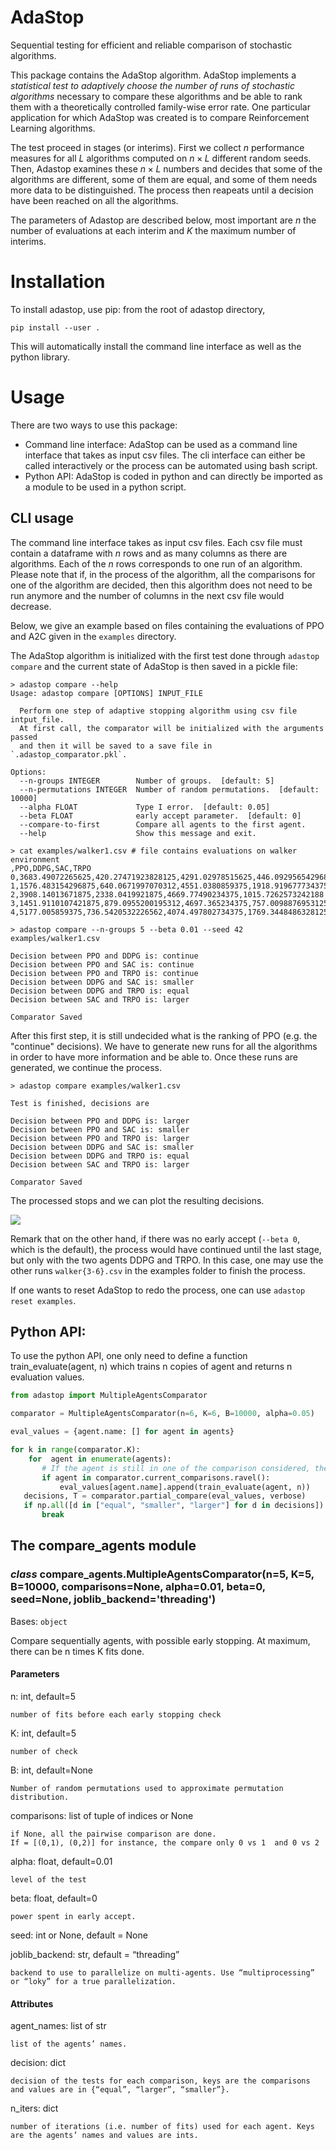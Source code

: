 # AdaStop
Sequential testing for efficient and reliable comparison of stochastic algorithms.

This package contains the AdaStop algorithm. AdaStop implements a *statistical test to adaptively choose the number of runs of stochastic algorithms* necessary to compare these algorithms and be able to rank them with a theoretically controlled family-wise error rate. One particular application for which AdaStop was created is to compare Reinforcement Learning algorithms.

The test proceed in stages (or interims). First we collect $n$ performance measures for all $L$ algorithms computed on $n\times L$ different random seeds.
Then, Adastop examines these $n\times L$ numbers and decides that some of the algorithms are different, some of them are equal, and some of them needs more data to be distinguished. The process then reapeats until a decision have been reached on all the algorithms.

The parameters of Adastop are described below, most important are $n$ the number of evaluations at each interim and $K$ the maximum number of interims.

# Installation

To install adastop, use pip: from the root of adastop directory,
```
pip install --user .
```

This will automatically install the command line interface as well as the python library.

# Usage

There are two ways to use this package:

- Command line interface: AdaStop can be used as a command line interface that takes as input csv files. The cli interface can either be called interactively or the process can be automated using bash script.
- Python API: AdaStop is coded in python and can directly be imported as a module to be used in a python script.

## CLI usage

The command line interface takes as input csv files. Each csv file must contain a dataframe with $n$ rows and as many columns as there are algorithms. Each of the $n$ rows corresponds to one run of an algorithm.
Please note that if, in the process of the algorithm, all the comparisons for one of the algorithm are decided, then this algorithm does not need to be run anymore and the number of columns in the next csv file would decrease.

Below, we give an example based on files containing the evaluations of PPO and A2C given in the `examples` directory.

The AdaStop algorithm is initialized with the first test done through `adastop compare` and the current state of AdaStop is then saved in a pickle file:

```console
> adastop compare --help
Usage: adastop compare [OPTIONS] INPUT_FILE

  Perform one step of adaptive stopping algorithm using csv file intput_file.
  At first call, the comparator will be initialized with the arguments passed
  and then it will be saved to a save file in `.adastop_comparator.pkl`.

Options:
  --n-groups INTEGER        Number of groups.  [default: 5]
  --n-permutations INTEGER  Number of random permutations.  [default: 10000]
  --alpha FLOAT             Type I error.  [default: 0.05]
  --beta FLOAT              early accept parameter.  [default: 0]
  --compare-to-first        Compare all agents to the first agent.
  --help                    Show this message and exit.

> cat examples/walker1.csv # file contains evaluations on walker environment
,PPO,DDPG,SAC,TRPO
0,3683.49072265625,420.27471923828125,4291.02978515625,446.09295654296875
1,1576.483154296875,640.0671997070312,4551.0380859375,1918.919677734375
2,3908.14013671875,2338.0419921875,4669.77490234375,1015.7262573242188
3,1451.9110107421875,879.0955200195312,4697.365234375,757.0098876953125
4,5177.005859375,736.5420532226562,4074.497802734375,1769.3448486328125

> adastop compare --n-groups 5 --beta 0.01 --seed 42 examples/walker1.csv

Decision between PPO and DDPG is: continue
Decision between PPO and SAC is: continue
Decision between PPO and TRPO is: continue
Decision between DDPG and SAC is: smaller
Decision between DDPG and TRPO is: equal
Decision between SAC and TRPO is: larger

Comparator Saved
```
After this first step, it is still undecided what is the ranking of PPO  (e.g. the "continue" decisions). We have to generate new runs for all the algorithms in order to have more information and be able to. Once these runs are generated, we continue the process.

```console
> adastop compare examples/walker1.csv

Test is finished, decisions are

Decision between PPO and DDPG is: larger
Decision between PPO and SAC is: smaller
Decision between PPO and TRPO is: larger
Decision between DDPG and SAC is: smaller
Decision between DDPG and TRPO is: equal
Decision between SAC and TRPO is: larger

Comparator Saved
```
The processed stops and we can plot the resulting decisions.

![](examples/plot_result.png)

Remark that on the other hand, if there was no early accept (`--beta 0`, which is the default), the process would have continued until the last stage, but only with the two agents DDPG and TRPO. In this case, one may use the other runs `walker{3-6}.csv` in the examples folder to finish the process. 

If one wants to reset AdaStop to redo the process, one can use `adastop reset examples`.

## Python API:

To use the python API, one only need to define a function train_evaluate(agent, n) which trains n copies of agent and returns n evaluation values.

```python
from adastop import MultipleAgentsComparator

comparator = MultipleAgentsComparator(n=6, K=6, B=10000, alpha=0.05)

eval_values = {agent.name: [] for agent in agents}

for k in range(comparator.K):
    for  agent in enumerate(agents):
       # If the agent is still in one of the comparison considered, then generate new evaluations.
       if agent in comparator.current_comparisons.ravel():
           eval_values[agent.name].append(train_evaluate(agent, n))
   decisions, T = comparator.partial_compare(eval_values, verbose)
   if np.all([d in ["equal", "smaller", "larger"] for d in decisions]):
       break
```

## The compare_agents module

### _class_ compare_agents.MultipleAgentsComparator(n=5, K=5, B=10000, comparisons=None, alpha=0.01, beta=0, seed=None, joblib_backend='threading')
Bases: `object`

Compare sequentially agents, with possible early stopping.
At maximum, there can be n times K fits done.

#### Parameters

n: int, default=5

    number of fits before each early stopping check

K: int, default=5

    number of check

B: int, default=None

    Number of random permutations used to approximate permutation distribution.

comparisons: list of tuple of indices or None

    if None, all the pairwise comparison are done.
    If = [(0,1), (0,2)] for instance, the compare only 0 vs 1  and 0 vs 2

alpha: float, default=0.01

    level of the test

beta: float, default=0

    power spent in early accept.

seed: int or None, default = None

joblib_backend: str, default = “threading”

    backend to use to parallelize on multi-agents. Use “multiprocessing” or “loky” for a true parallelization.

#### Attributes

agent_names: list of str

    list of the agents’ names.

decision: dict

    decision of the tests for each comparison, keys are the comparisons and values are in {“equal”, “larger”, “smaller”}.

n_iters: dict

    number of iterations (i.e. number of fits) used for each agent. Keys are the agents’ names and values are ints.


